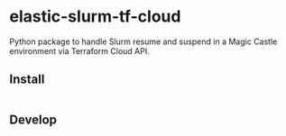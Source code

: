 # elastic-slurm-tf-cloud

Python package to handle Slurm resume and suspend in a Magic Castle environment
via Terraform Cloud API.

## Install

```

```

## Develop
